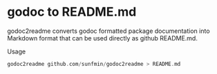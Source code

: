 

# godoc to README.md
godoc2readme converts godoc formatted package documentation into Markdown format that can be used directly as github README.md.

Usage


```go
godoc2readme github.com/sunfmin/godoc2readme > README.md
```






